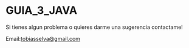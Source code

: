 # GUIA_3_JAVA
Si tienes algun problema o quieres darme una sugerencia contactame!

Email:tobiasselva@gmail.com
